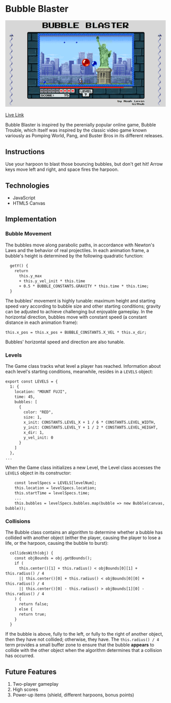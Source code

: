 # Bubble Blaster

![Bubble Blaster Level 7](https://github.com/nllevin/BubbleBlaster/blob/master/level_7_screenshot.png)

[Live Link](http://bubble-blaster-9d139.web.app/)

Bubble Blaster is inspired by the perenially popular online game, Bubble Trouble, which itself was inspired by the classic video game known variously as Pomping World, Pang, and Buster Bros in its different releases.

## Instructions

Use your harpoon to blast those bouncing bubbles, but don't get hit! Arrow keys move left and right, and space fires the harpoon.

## Technologies
  * JavaScript
  * HTML5 Canvas

## Implementation

### Bubble Movement

The bubbles move along parabolic paths, in accordance with Newton's Laws and the behavior of real projectiles. In each animation frame, a bubble's height is determined by the following quadratic function:

```
  getY() {
    return 
      this.y_max 
      + this.y_vel_init * this.time 
      + 0.5 * BUBBLE_CONSTANTS.GRAVITY * this.time * this.time;
  }
```

The bubbles' movement is highly tunable: maximum height and starting speed vary according to bubble size and other starting conditions; gravity can be adjusted to achieve challenging but enjoyable gameplay. In the horizontal direction, bubbles move with constant speed (a constant distance in each animation frame):

```
this.x_pos = this.x_pos + BUBBLE_CONSTANTS.X_VEL * this.x_dir;
```

Bubbles' horizontal speed and direction are also tunable.

### Levels

The Game class tracks what level a player has reached. Information about each level's starting conditions, meanwhile, resides in a `LEVELS` object:

```
export const LEVELS = {
  1: {
    location: "MOUNT FUJI",
    time: 45,
    bubbles: [
      {
        color: "RED",
        size: 1,
        x_init: CONSTANTS.LEVEL_X + 1 / 6 * CONSTANTS.LEVEL_WIDTH,
        y_init: CONSTANTS.LEVEL_Y + 1 / 2 * CONSTANTS.LEVEL_HEIGHT,
        x_dir: 1,
        y_vel_init: 0
      }
    ]
  },
...
```

When the Game class initializes a new Level, the Level class accesses the `LEVELS` object in its constructor:

```
    const levelSpecs = LEVELS[levelNum];
    this.location = levelSpecs.location;
    this.startTime = levelSpecs.time;
    ...
    this.bubbles = levelSpecs.bubbles.map(bubble => new Bubble(canvas, bubble));
```

### Collisions

The Bubble class contains an algorithm to determine whether a bubble has collided with another object (either the player, causing the player to lose a life, or the harpoon, causing the bubble to burst):

```
  collidesWith(obj) {
    const objBounds = obj.getBounds();
    if (
      this.center()[1] + this.radius() < objBounds[0][1] + this.radius() / 4
      || this.center()[0] + this.radius() < objBounds[0][0] + this.radius() / 4
      || this.center()[0] - this.radius() > objBounds[1][0] - this.radius() / 4
    ) {
      return false;
    } else {
      return true;
    }
  }
```

If the bubble is above, fully to the left, or fully to the right of another object, then they have not collided; otherwise, they have. The `this.radius() / 4` term provides a small buffer zone to ensure that the bubble **appears** to collide with the other object when the algorithm determines that a collision has occurred.

## Future Features

  1. Two-player gameplay
  2. High scores
  3. Power-up items (shield, different harpoons, bonus points)
